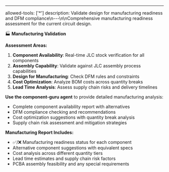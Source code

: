 ---
allowed-tools: ['*']
description: Validate design for manufacturing readiness and DFM compliance\n---\n\nComprehensive manufacturing readiness assessment for the current circuit design.

🏭 **Manufacturing Validation**

**Assessment Areas:**
1. **Component Availability**: Real-time JLC stock verification for all components
2. **Assembly Capability**: Validate against JLC assembly process capabilities
3. **Design for Manufacturing**: Check DFM rules and constraints
4. **Cost Optimization**: Analyze BOM costs across quantity breaks
5. **Lead Time Analysis**: Assess supply chain risks and delivery timelines

**Use the component-guru agent** to provide detailed manufacturing analysis:
- Complete component availability report with alternatives
- DFM compliance checking and recommendations
- Cost optimization suggestions with quantity break analysis
- Supply chain risk assessment and mitigation strategies

**Manufacturing Report Includes:**
- ✅/❌ Manufacturing readiness status for each component
- Alternative component suggestions with equivalent specs
- Cost analysis across different quantity tiers
- Lead time estimates and supply chain risk factors
- PCBA assembly feasibility and any special requirements